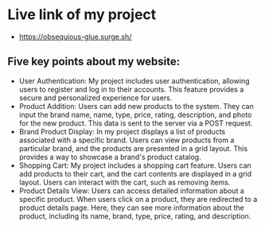 # Live link of my project

- https://obsequious-glue.surge.sh/

## Five key points about my website:

- User Authentication: My project includes user authentication, allowing users to register and log in to their accounts. This feature provides a secure and personalized experience for users.
- Product Addition: Users can add new products to the system. They can input the brand name, name, type, price, rating, description, and photo for the new product. This data is sent to the server via a POST request.
- Brand Product Display: In my project displays a list of products associated with a specific brand. Users can view products from a particular brand, and the products are presented in a grid layout. This provides a way to showcase a brand's product catalog.
- Shopping Cart: My project includes a shopping cart feature. Users can add products to their cart, and the cart contents are displayed in a grid layout. Users can interact with the cart, such as removing items.
- Product Details View: Users can access detailed information about a specific product. When users click on a product, they are redirected to a product details page. Here, they can see more information about the product, including its name, brand, type, price, rating, and description.
